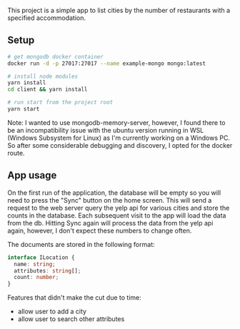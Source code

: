 This project is a simple app to list cities by the number of restaurants with a specified accommodation.

## Setup

```bash
# get mongodb docker container
docker run -d -p 27017:27017 --name example-mongo mongo:latest

# install node modules
yarn install
cd client && yarn install

# run start from the project root
yarn start
```

Note: I wanted to use mongodb-memory-server, however, I found there to be an incompatibility issue with the ubuntu version running in WSL (Windows Subsystem for Linux) as I'm currently working on a Windows PC.  So after some considerable debugging and discovery, I opted for the docker route.

## App usage

On the first run of the application, the database will be empty so you will need to press the "Sync" button on the home screen.  This will send a request to the web server query the yelp api for various cities and store the counts in the database.  Each subsequent visit to the app will load the data from the db.  Hitting Sync again will process the data from the yelp api again, however, I don't expect these numbers to change often.

The documents are stored in the following format:
```TypeScript
interface ILocation {
  name: string;
  attributes: string[];
  count: number;
}
```

Features that didn't make the cut due to time:

* allow user to add a city
* allow user to search other attributes
